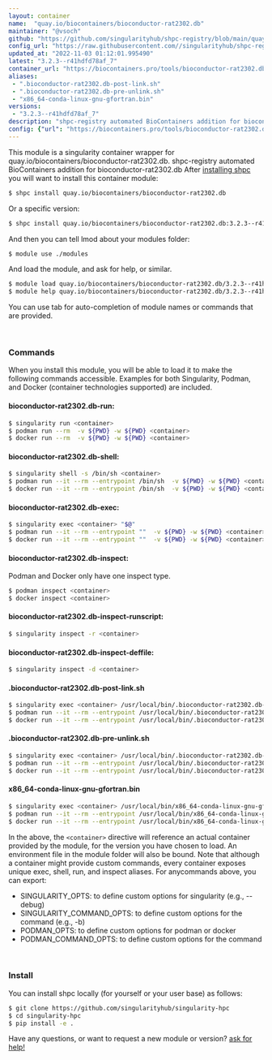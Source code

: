 ```yaml
---
layout: container
name:  "quay.io/biocontainers/bioconductor-rat2302.db"
maintainer: "@vsoch"
github: "https://github.com/singularityhub/shpc-registry/blob/main/quay.io/biocontainers/bioconductor-rat2302.db/container.yaml"
config_url: "https://raw.githubusercontent.com//singularityhub/shpc-registry/main/quay.io/biocontainers/bioconductor-rat2302.db/container.yaml"
updated_at: "2022-11-03 01:12:01.995490"
latest: "3.2.3--r41hdfd78af_7"
container_url: "https://biocontainers.pro/tools/bioconductor-rat2302.db"
aliases:
 - ".bioconductor-rat2302.db-post-link.sh"
 - ".bioconductor-rat2302.db-pre-unlink.sh"
 - "x86_64-conda-linux-gnu-gfortran.bin"
versions:
 - "3.2.3--r41hdfd78af_7"
description: "shpc-registry automated BioContainers addition for bioconductor-rat2302.db"
config: {"url": "https://biocontainers.pro/tools/bioconductor-rat2302.db", "maintainer": "@vsoch", "description": "shpc-registry automated BioContainers addition for bioconductor-rat2302.db", "latest": {"3.2.3--r41hdfd78af_7": "sha256:8b335980b08ed8328f55e42a4493ebb096666316166385fa0e73d3b47b81f419"}, "tags": {"3.2.3--r41hdfd78af_7": "sha256:8b335980b08ed8328f55e42a4493ebb096666316166385fa0e73d3b47b81f419"}, "docker": "quay.io/biocontainers/bioconductor-rat2302.db", "aliases": {".bioconductor-rat2302.db-post-link.sh": "/usr/local/bin/.bioconductor-rat2302.db-post-link.sh", ".bioconductor-rat2302.db-pre-unlink.sh": "/usr/local/bin/.bioconductor-rat2302.db-pre-unlink.sh", "x86_64-conda-linux-gnu-gfortran.bin": "/usr/local/bin/x86_64-conda-linux-gnu-gfortran.bin"}}
---
```


This module is a singularity container wrapper for quay.io/biocontainers/bioconductor-rat2302.db.
shpc-registry automated BioContainers addition for bioconductor-rat2302.db
After [installing shpc](#install) you will want to install this container module:


```bash
$ shpc install quay.io/biocontainers/bioconductor-rat2302.db
```

Or a specific version:

```bash
$ shpc install quay.io/biocontainers/bioconductor-rat2302.db:3.2.3--r41hdfd78af_7
```

And then you can tell lmod about your modules folder:

```bash
$ module use ./modules
```

And load the module, and ask for help, or similar.

```bash
$ module load quay.io/biocontainers/bioconductor-rat2302.db/3.2.3--r41hdfd78af_7
$ module help quay.io/biocontainers/bioconductor-rat2302.db/3.2.3--r41hdfd78af_7
```

You can use tab for auto-completion of module names or commands that are provided.

<br>

### Commands

When you install this module, you will be able to load it to make the following commands accessible.
Examples for both Singularity, Podman, and Docker (container technologies supported) are included.

#### bioconductor-rat2302.db-run:

```bash
$ singularity run <container>
$ podman run --rm  -v ${PWD} -w ${PWD} <container>
$ docker run --rm  -v ${PWD} -w ${PWD} <container>
```

#### bioconductor-rat2302.db-shell:

```bash
$ singularity shell -s /bin/sh <container>
$ podman run --it --rm --entrypoint /bin/sh  -v ${PWD} -w ${PWD} <container>
$ docker run --it --rm --entrypoint /bin/sh  -v ${PWD} -w ${PWD} <container>
```

#### bioconductor-rat2302.db-exec:

```bash
$ singularity exec <container> "$@"
$ podman run --it --rm --entrypoint ""  -v ${PWD} -w ${PWD} <container> "$@"
$ docker run --it --rm --entrypoint ""  -v ${PWD} -w ${PWD} <container> "$@"
```

#### bioconductor-rat2302.db-inspect:

Podman and Docker only have one inspect type.

```bash
$ podman inspect <container>
$ docker inspect <container>
```

#### bioconductor-rat2302.db-inspect-runscript:

```bash
$ singularity inspect -r <container>
```

#### bioconductor-rat2302.db-inspect-deffile:

```bash
$ singularity inspect -d <container>
```


#### .bioconductor-rat2302.db-post-link.sh

```bash
$ singularity exec <container> /usr/local/bin/.bioconductor-rat2302.db-post-link.sh
$ podman run --it --rm --entrypoint /usr/local/bin/.bioconductor-rat2302.db-post-link.sh   -v ${PWD} -w ${PWD} <container> -c " $@"
$ docker run --it --rm --entrypoint /usr/local/bin/.bioconductor-rat2302.db-post-link.sh   -v ${PWD} -w ${PWD} <container> -c " $@"
```


#### .bioconductor-rat2302.db-pre-unlink.sh

```bash
$ singularity exec <container> /usr/local/bin/.bioconductor-rat2302.db-pre-unlink.sh
$ podman run --it --rm --entrypoint /usr/local/bin/.bioconductor-rat2302.db-pre-unlink.sh   -v ${PWD} -w ${PWD} <container> -c " $@"
$ docker run --it --rm --entrypoint /usr/local/bin/.bioconductor-rat2302.db-pre-unlink.sh   -v ${PWD} -w ${PWD} <container> -c " $@"
```


#### x86_64-conda-linux-gnu-gfortran.bin

```bash
$ singularity exec <container> /usr/local/bin/x86_64-conda-linux-gnu-gfortran.bin
$ podman run --it --rm --entrypoint /usr/local/bin/x86_64-conda-linux-gnu-gfortran.bin   -v ${PWD} -w ${PWD} <container> -c " $@"
$ docker run --it --rm --entrypoint /usr/local/bin/x86_64-conda-linux-gnu-gfortran.bin   -v ${PWD} -w ${PWD} <container> -c " $@"
```



In the above, the `<container>` directive will reference an actual container provided
by the module, for the version you have chosen to load. An environment file in the
module folder will also be bound. Note that although a container
might provide custom commands, every container exposes unique exec, shell, run, and
inspect aliases. For anycommands above, you can export:

 - SINGULARITY_OPTS: to define custom options for singularity (e.g., --debug)
 - SINGULARITY_COMMAND_OPTS: to define custom options for the command (e.g., -b)
 - PODMAN_OPTS: to define custom options for podman or docker
 - PODMAN_COMMAND_OPTS: to define custom options for the command

<br>

### Install

You can install shpc locally (for yourself or your user base) as follows:

```bash
$ git clone https://github.com/singularityhub/singularity-hpc
$ cd singularity-hpc
$ pip install -e .
```

Have any questions, or want to request a new module or version? [ask for help!](https://github.com/singularityhub/singularity-hpc/issues)